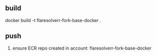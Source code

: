 ## build

docker build -t flaresolverr-fork-base-docker .

## push
1. ensure ECR repo created in account: flaresolverr-fork-base-docker
